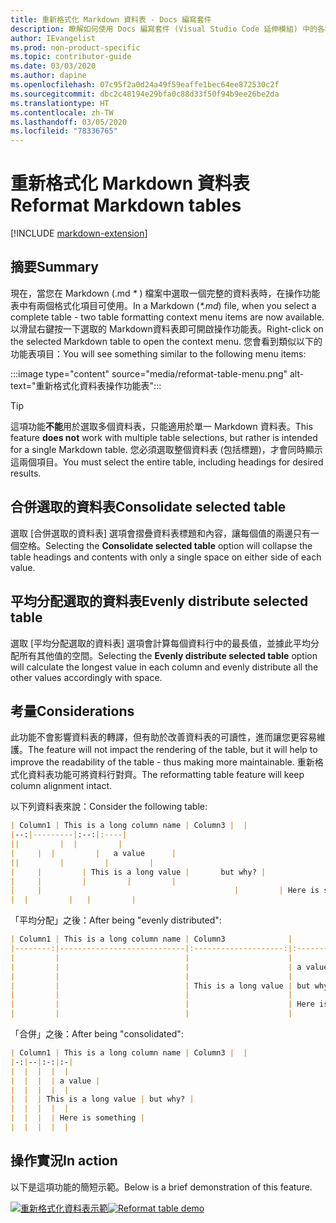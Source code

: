 ```yaml
---
title: 重新格式化 Markdown 資料表 - Docs 編寫套件
description: 瞭解如何使用 Docs 編寫套件 (Visual Studio Code 延伸模組) 中的各種 Markdown 資料表格式化功能。
author: IEvangelist
ms.prod: non-product-specific
ms.topic: contributor-guide
ms.date: 03/03/2020
ms.author: dapine
ms.openlocfilehash: 07c95f2a0d24a49f59eaffe1bec64ee872530c2f
ms.sourcegitcommit: dbc2c48194e29bfa0c88d33f50f94b9ee26be2da
ms.translationtype: HT
ms.contentlocale: zh-TW
ms.lasthandoff: 03/05/2020
ms.locfileid: "78336765"
---
```

# <a name="reformat-markdown-tables"></a><span data-ttu-id="196a3-103">重新格式化 Markdown 資料表</span><span class="sxs-lookup"><span data-stu-id="196a3-103">Reformat Markdown tables</span></span>

[!INCLUDE [markdown-extension](includes/markdown-extension.md)]

## <a name="summary"></a><span data-ttu-id="196a3-104">摘要</span><span class="sxs-lookup"><span data-stu-id="196a3-104">Summary</span></span>

<span data-ttu-id="196a3-105">現在，當您在 Markdown (.md *\** ) 檔案中選取一個完整的資料表時，在操作功能表中有兩個格式化項目可使用。</span><span class="sxs-lookup"><span data-stu-id="196a3-105">In a Markdown (*\*.md*) file, when you select a complete table - two table formatting context menu items are now available.</span></span> <span data-ttu-id="196a3-106">以滑鼠右鍵按一下選取的 Markdown資料表即可開啟操作功能表。</span><span class="sxs-lookup"><span data-stu-id="196a3-106">Right-click on the selected Markdown table to open the context menu.</span></span> <span data-ttu-id="196a3-107">您會看到類似以下的功能表項目：</span><span class="sxs-lookup"><span data-stu-id="196a3-107">You will see something similar to the following menu items:</span></span>

:::image type="content" source="media/reformat-table-menu.png" alt-text="重新格式化資料表操作功能表":::

> [!TIP]
> <span data-ttu-id="196a3-109">這項功能**不能**用於選取多個資料表，只能適用於單一 Markdown 資料表。</span><span class="sxs-lookup"><span data-stu-id="196a3-109">This feature **does not** work with multiple table selections, but rather is intended for a single Markdown table.</span></span> <span data-ttu-id="196a3-110">您必須選取整個資料表 (包括標題)，才會同時顯示這兩個項目。</span><span class="sxs-lookup"><span data-stu-id="196a3-110">You must select the entire table, including headings for desired results.</span></span>

## <a name="consolidate-selected-table"></a><span data-ttu-id="196a3-111">合併選取的資料表</span><span class="sxs-lookup"><span data-stu-id="196a3-111">Consolidate selected table</span></span>

<span data-ttu-id="196a3-112">選取 [合併選取的資料表]  選項會摺疊資料表標題和內容，讓每個值的兩邊只有一個空格。</span><span class="sxs-lookup"><span data-stu-id="196a3-112">Selecting the **Consolidate selected table** option will collapse the table headings and contents with only a single space on either side of each value.</span></span>

## <a name="evenly-distribute-selected-table"></a><span data-ttu-id="196a3-113">平均分配選取的資料表</span><span class="sxs-lookup"><span data-stu-id="196a3-113">Evenly distribute selected table</span></span>

<span data-ttu-id="196a3-114">選取 [平均分配選取的資料表]  選項會計算每個資料行中的最長值，並據此平均分配所有其他值的空間。</span><span class="sxs-lookup"><span data-stu-id="196a3-114">Selecting the **Evenly distribute selected table** option will calculate the longest value in each column and evenly distribute all the other values accordingly with space.</span></span>

## <a name="considerations"></a><span data-ttu-id="196a3-115">考量</span><span class="sxs-lookup"><span data-stu-id="196a3-115">Considerations</span></span>

<span data-ttu-id="196a3-116">此功能不會影響資料表的轉譯，但有助於改善資料表的可讀性，進而讓您更容易維護。</span><span class="sxs-lookup"><span data-stu-id="196a3-116">The feature will not impact the rendering of the table, but it will help to improve the readability of the table - thus making more maintainable.</span></span> <span data-ttu-id="196a3-117">重新格式化資料表功能可將資料行對齊。</span><span class="sxs-lookup"><span data-stu-id="196a3-117">The reformatting table feature will keep column alignment intact.</span></span>

<span data-ttu-id="196a3-118">以下列資料表來說：</span><span class="sxs-lookup"><span data-stu-id="196a3-118">Consider the following table:</span></span>

```markdown
| Column1 | This is a long column name | Column3 |  |
|--:|---------|:--:|:----|
||         |  |         |
|     |  |         |   a value      |
||         |         |         |
|     |         | This is a long value |       but why? |
|     |         |         |         |
|     |                                           |         | Here is something |
|  |         |   |         |
```

<span data-ttu-id="196a3-119">「平均分配」之後：</span><span class="sxs-lookup"><span data-stu-id="196a3-119">After being "evenly distributed":</span></span>

```markdown
| Column1 | This is a long column name | Column3              |                   |
|--------:|----------------------------|:--------------------:|:------------------|
|         |                            |                      |                   |
|         |                            |                      | a value           |
|         |                            |                      |                   |
|         |                            | This is a long value | but why?          |
|         |                            |                      |                   |
|         |                            |                      | Here is something |
|         |                            |                      |                   |
```

<span data-ttu-id="196a3-120">「合併」之後：</span><span class="sxs-lookup"><span data-stu-id="196a3-120">After being "consolidated":</span></span>

```markdown
| Column1 | This is a long column name | Column3 |  |
|-:|--|:-:|:-|
|  |  |  |  |
|  |  |  | a value |
|  |  |  |  |
|  |  | This is a long value | but why? |
|  |  |  |  |
|  |  |  | Here is something |
|  |  |  |  |
```

## <a name="in-action"></a><span data-ttu-id="196a3-121">操作實況</span><span class="sxs-lookup"><span data-stu-id="196a3-121">In action</span></span>

<span data-ttu-id="196a3-122">以下是這項功能的簡短示範。</span><span class="sxs-lookup"><span data-stu-id="196a3-122">Below is a brief demonstration of this feature.</span></span>

<span data-ttu-id="196a3-123">[![重新格式化資料表示範](media/reformat-table.gif)](media/reformat-table.gif#lightbox)</span><span class="sxs-lookup"><span data-stu-id="196a3-123">[![Reformat table demo](media/reformat-table.gif)](media/reformat-table.gif#lightbox)</span></span>
